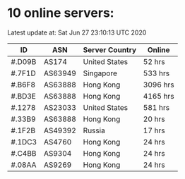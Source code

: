 # 10 online servers:

Latest update at: Sat Jun 27 23:10:13 UTC 2020

| ID | ASN | Server Country | Online |
| -- | --- | -------------- | ------ |
| #.D09B | AS174 | United States | 52 hrs |
| #.7F1D | AS63949 | Singapore | 533 hrs |
| #.B6F8 | AS63888 | Hong Kong | 3096 hrs |
| #.BD3E | AS63888 | Hong Kong | 4165 hrs |
| #.1278 | AS23033 | United States | 581 hrs |
| #.33B9 | AS63888 | Hong Kong | 20 hrs |
| #.1F2B | AS49392 | Russia | 17 hrs |
| #.1DC3 | AS4760 | Hong Kong | 24 hrs |
| #.C4BB | AS9304 | Hong Kong | 24 hrs |
| #.08AA | AS9269 | Hong Kong | 24 hrs |

